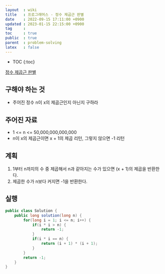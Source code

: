 ```yaml
---
layout  : wiki
title   : 프로그래머스 - 정수 제곱근 판별
date    : 2022-09-15 17:11:00 +0900
updated : 2023-01-15 22:15:00 +0900
tag     : 
toc     : true
public  : true
parent  : problem-solving
latex   : false
---
```


* TOC
{:toc}

[정수 제곱근 판별](https://school.programmers.co.kr/learn/courses/30/lessons/12934)

## 구해야 하는 것
- 주어진 정수 n이 x의 제곱근인지 아닌지 구하라

## 주어진 자료
- 1 <= n <= 50,000,000,000,000
- n이 x의 제곱근이면 x + 1의 제곱 리턴, 그렇지 않으면 -1 리턴

## 계획
1. 1부터 n까지의 수 중 제곱해서 n과 같아지는 수가 있으면 (x + 1)의 제곱을 반환한다.
2. 제곱한 수가 n보다 커지면 -1을 반환한다.

## 실행
```java
public class Solution {
    public long solution(long n) {
        for(long i = 1; i <= n; i++) {
            if(i * i > n) {
                return -1;
            }
            if(i * i == n) {
                return (i + 1) * (i + 1);
            }
        }
        return -1;
    }
}
```
